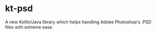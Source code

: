 # kt-psd
A new Kotlin/Java library which helps handling Adobe Photoshop's .PSD files with extreme ease.